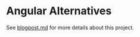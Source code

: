 Angular Alternatives
====================

See [blogpost.md](blogpost.md) for more details about this project.
